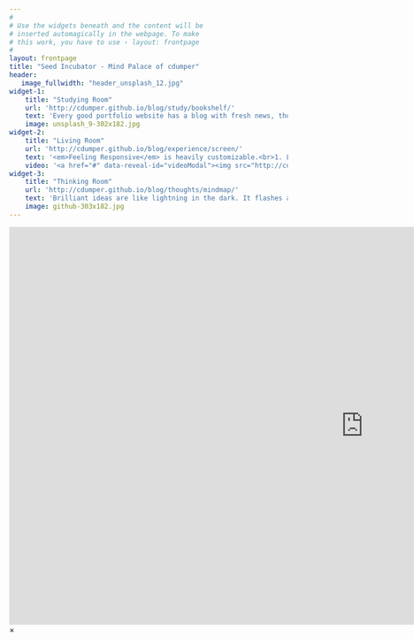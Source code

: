 ```yaml
---
#
# Use the widgets beneath and the content will be
# inserted automagically in the webpage. To make
# this work, you have to use › layout: frontpage
#
layout: frontpage
title: "Seed Incubator - Mind Palace of cdumper"
header:
   image_fullwidth: "header_unsplash_12.jpg"
widget-1:
    title: "Studying Room"
    url: 'http://cdumper.github.io/blog/study/bookshelf/'
    text: 'Every good portfolio website has a blog with fresh news, thoughts and develop&shy;ments of your activities. <em>Feeling Responsive</em> offers you a fully functional blog with an archive page to give readers a quick overview of all your posts.'
    image: unsplash_9-302x182.jpg
widget-2:
    title: "Living Room"
    url: 'http://cdumper.github.io/blog/experience/screen/'
    text: '<em>Feeling Responsive</em> is heavily customizable.<br>1. Language-Support :)<br>2. Optimized for speed and it&#39;s responsive.<br>3. Built on <a href="http://foundation.zurb.com/">Foundation Framework</a>.<br>4. Seven different Headers.<br>5. Customizable navigation, footer,...'
    video: '<a href="#" data-reveal-id="videoModal"><img src="http://cdumper.github.io/blog/images/start-video-feeling-responsive-302x182.jpg" width="302" height="182" alt=""></a>'
widget-3:
    title: "Thinking Room"
    url: 'http://cdumper.github.io/blog/thoughts/mindmap/'
    text: 'Brilliant ideas are like lightning in the dark. It flashes as well as lighten up the world. Good ideas worth being recorded and further spreading. Proactive thinking makes human differ in animals, structured thinking gives them the key to improve.'
    image: github-303x182.jpg
---
```



<div id="videoModal" class="reveal-modal large" data-reveal="">
  <div class="flex-video widescreen vimeo" style="display: block;">
    <iframe width="1280" height="720" src="https://www.youtube.com/embed/3b5zCFSmVvU" frameborder="0" allowfullscreen></iframe>
  </div>
  <a class="close-reveal-modal">&#215;</a>
</div>
